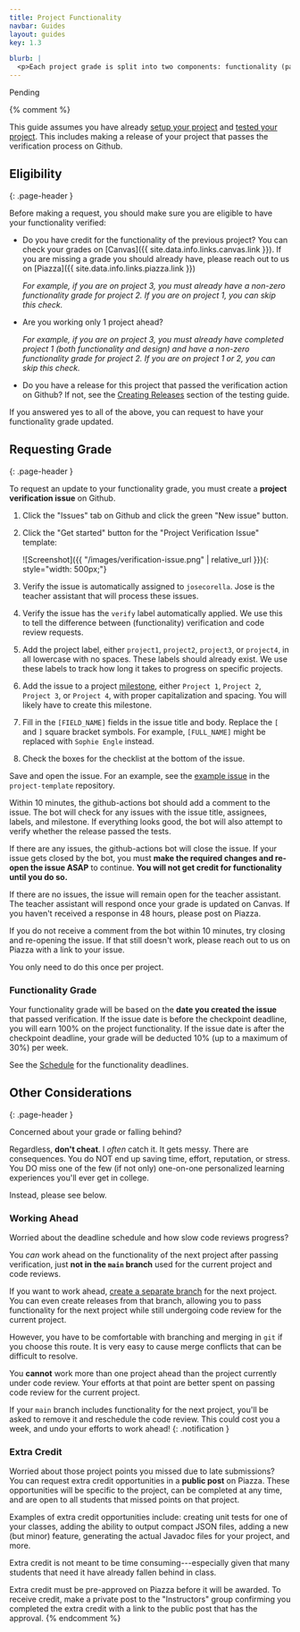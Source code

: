 ```yaml
---
title: Project Functionality
navbar: Guides
layout: guides
key: 1.3

blurb: |
  <p>Each project grade is split into two components: functionality (passing tests) and design (passing code review). This guide details both the process for getting credit for project functionality.</p>
---
```


Pending

{% comment %}

This guide assumes you have already [setup your project](project-setup.html) and [tested your project](project-testing.html). This includes making a release of your project that passes the verification process on Github.

## Eligibility
{: .page-header }

Before making a request, you should make sure you are eligible to have your functionality verified:

  - Do you have credit for the functionality of the previous project? You can check your grades on [Canvas]({{ site.data.info.links.canvas.link }}). If you are missing a grade you should already have, please reach out to us on [Piazza]({{ site.data.info.links.piazza.link }})

      *For example, if you are on project 3, you must already have a non-zero functionality grade for project 2. If you are on project 1, you can skip this check.*

  - Are you working only 1 project ahead?

      *For example, if you are on project 3, you must already have completed project 1 (both functionality and design) and have a non-zero functionality grade for project 2. If you are on project 1 or 2, you can skip this check.*

  - Do you have a release for this project that passed the verification action on Github? If not, see the [Creating Releases](project-testing.html#creating-releases) section of the testing guide.

If you answered yes to all of the above, you can request to have your functionality grade updated.

## Requesting Grade
{: .page-header }

To request an update to your functionality grade, you must create a **project verification issue** on Github.

  1. Click the "Issues" tab on Github and click the green "New issue" button.

  1. Click the "Get started" button for the "Project Verification Issue" template:

      ![Screenshot]({{ "/images/verification-issue.png" | relative_url }}){: style="width: 500px;"}

  1. Verify the issue is automatically assigned to `josecorella`. Jose is the teacher assistant that will process these issues.

  1. Verify the issue has the `verify` label automatically applied. We use this to tell the difference between (functionality) verification and code review requests.

  1. Add the project label, either `project1`, `project2`, `project3`, or `project4`, in all lowercase with no spaces. These labels should already exist. We use these labels to track how long it takes to progress on specific projects.

  1. Add the issue to a project [milestone](https://guides.github.com/features/issues/#filtering), either `Project 1`, `Project 2`, `Project 3`, or `Project 4`, with proper capitalization and spacing. You will likely have to create this milestone.

  1. Fill in the `[FIELD_NAME]` fields in the issue title and body. Replace the `[` and `]` square bracket symbols. For example, `[FULL_NAME]` might be replaced with `Sophie Engle` instead.

  1. Check the boxes for the checklist at the bottom of the issue.

Save and open the issue. For an example, see the [example issue](https://github.com/usf-cs212-fall2020/project-template/issues/1) in the `project-template` repository.

Within 10 minutes, the github-actions bot should add a comment to the issue. The bot will check for any issues with the issue title, assignees, labels, and milestone. If everything looks good, the bot will also attempt to verify whether the release passed the tests.

If there are any issues, the github-actions bot will close the issue.
If your issue gets closed by the bot, you must **make the required changes and re-open the issue ASAP** to continue. **You will not get credit for functionality until you do so.**

If there are no issues, the issue will remain open for the teacher assistant. The teacher assistant will respond once your grade is updated on Canvas. If you haven't received a response in 48 hours, please post on Piazza.

If you do not receive a comment from the bot within 10 minutes, try closing and re-opening the issue. If that still doesn't work, please reach out to us on Piazza with a link to your issue.

You only need to do this once per project.

### Functionality Grade

Your functionality grade will be based on the **date you created the issue** that passed verification. If the issue date is before the checkpoint deadline, you will earn 100% on the project functionality. If the issue date is after the checkpoint deadline, your grade will be deducted 10% (up to a maximum of 30%) per week.

See the [Schedule](schedule.html) for the functionality deadlines.

## Other Considerations
{: .page-header }

Concerned about your grade or falling behind?

Regardless, **don't cheat**. I *often* catch it. It gets messy. There are consequences. You do NOT end up saving time, effort, reputation, or stress. You DO miss one of the few (if not only) one-on-one personalized learning experiences you'll ever get in college.

Instead, please see below.

### Working Ahead

Worried about the deadline schedule and how slow code reviews progress?

You *can* work ahead on the functionality of the next project after passing verification, just **not in the `main` branch** used for the current project and code reviews.

If you want to work ahead, [create a separate branch](/guides/general/using-branches.html) for the next project. You can even create releases from that branch, allowing you to pass functionality for the next project while still undergoing code review for the current project.

However, you have to be comfortable with branching and merging in `git` if you choose this route. It is very easy to cause merge conflicts that can be difficult to resolve.

You **cannot** work more than one project ahead than the project currently under code review. Your efforts at that point are better spent on passing code review for the current project.

<i class="fas fa-exclamation-triangle"></i>
If your `main` branch includes functionality for the next project, you'll be asked to remove it and reschedule the code review. This could cost you a week, and undo your efforts to work ahead!
{: .notification }

### Extra Credit

Worried about those project points you missed due to late submissions? You can request extra credit opportunities in a **public post** on Piazza. These opportunities will be specific to the project, can be completed at any time, and are open to all students that missed points on that project.

Examples of extra credit opportunities include: creating unit tests for one of your classes, adding the ability to output compact JSON files, adding a new (but minor) feature, generating the actual Javadoc files for your project, and more.

Extra credit is not meant to be time consuming---especially given that many students that need it have already fallen behind in class.

Extra credit must be pre-approved on Piazza before it will be awarded. To receive credit, make a private post to the "Instructors" group confirming you completed the extra credit with a link to the public post that has the approval.
{% endcomment %}
